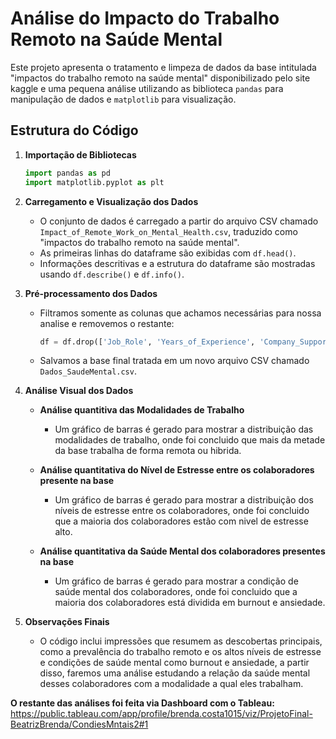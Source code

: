 # Análise do Impacto do Trabalho Remoto na Saúde Mental

Este projeto apresenta o tratamento e limpeza de dados da base intitulada "impactos do trabalho remoto na saúde mental" disponibilizado pelo site kaggle e uma pequena análise utilizando as biblioteca `pandas` para manipulação de dados e `matplotlib` para visualização.

## Estrutura do Código

1. **Importação de Bibliotecas**
   ```python
   import pandas as pd
   import matplotlib.pyplot as plt
   ```

2. **Carregamento e Visualização dos Dados**
   - O conjunto de dados é carregado a partir do arquivo CSV chamado `Impact_of_Remote_Work_on_Mental_Health.csv`, traduzido como "impactos do trabalho remoto na saúde mental".
   - As primeiras linhas do dataframe são exibidas com `df.head()`.
   - Informações descritivas e a estrutura do dataframe são mostradas usando `df.describe()` e `df.info()`.

3. **Pré-processamento dos Dados**
   - Filtramos somente as colunas que achamos necessárias para nossa analise e removemos o restante:
     ```python
     df = df.drop(['Job_Role', 'Years_of_Experience', 'Company_Support_for_Remote_Work', 'Physical_Activity', 'Region'], axis=1)
     ```
   - Salvamos a base final tratada em um novo arquivo CSV chamado `Dados_SaudeMental.csv`.

4. **Análise Visual dos Dados**
   - **Análise quantitiva das Modalidades de Trabalho**
     - Um gráfico de barras é gerado para mostrar a distribuição das modalidades de trabalho, onde foi concluido que mais da metade da base trabalha de forma remota ou hibrida.

   - **Análise quantitativa do Nível de Estresse entre os colaboradores presente na base**
     - Um gráfico de barras é gerado para mostrar a distribuição dos níveis de estresse entre os colaboradores, onde foi concluido que a maioria dos colaboradores estão com nivel de estresse alto.

   - **Análise quantitativa da Saúde Mental dos colaboradores presentes na base**
     - Um gráfico de barras é gerado para mostrar a condição de saúde mental dos colaboradores, onde foi concluido que a maioria dos colaboradores está dividida em burnout e ansiedade.

5. **Observações Finais**
   - O código inclui impressões que resumem as descobertas principais, como a prevalência do trabalho remoto e os altos níveis de estresse e condições de saúde mental como burnout e ansiedade, a partir disso, faremos uma análise estudando a relação da saúde mental desses colaboradores com a modalidade a qual eles trabalham.


**O restante das análises foi feita via Dashboard com o Tableau:**
https://public.tableau.com/app/profile/brenda.costa1015/viz/ProjetoFinal-BeatrizBrenda/CondiesMntais2#1


